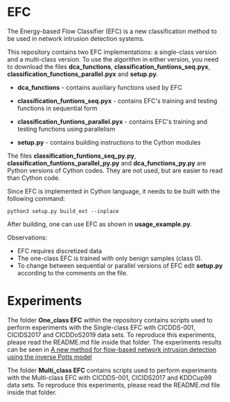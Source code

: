 # EFC

The Energy-based Flow Classifier (EFC) is a new classification method to be used in network intrusion detection systems.

This repository contains two EFC implementations: a single-class version and a multi-class version. To use the algorithm in either version, you need to download the files **dca_functions**, **classification_funtions_seq.pyx**, **classification_functions_parallel.pyx** and **setup.py**. 

- **dca_functions** - contains auxiliary functions used by EFC

- **classification_funtions_seq.pyx** - contains EFC's training and testing functions in sequential form

- **classification_funtions_parallel.pyx** - contains EFC's training and testing functions using parallelism

- **setup.py** - contains building instructions to the Cython modules

The files **classification_funtions_seq_py.py**, **classification_funtions_parallel_py.py** and **dca_functions_py.py** are Python versions of Cython codes. They are not used, but are easier to read than Cython code.

Since EFC is implemented in Cython language, it needs to be built with the following command:

`python3 setup.py build_ext --inplace`

After building, one can use EFC as shown in **usage_example.py**.


Observations:
* EFC requires discretized data
* The one-class EFC is trained with only benign samples (class 0).
* To change between sequential or parallel versions of EFC edit **setup.py** according to the comments on the file.



# Experiments

The folder **One_class EFC** within the repository contains scripts used to
perform experiments with the Single-class EFC with CICDDS-001, CICIDS2017 and CICDDoS2019 data sets. To reproduce this experiments,
please read the README.md file inside that folder.
The experiments results can be seen in
[A new method for flow-based network intrusion
detection using the inverse Potts model](https://arxiv.org/pdf/1910.07266.pdf)

The folder **Multi_class EFC** contains scripts used to
perform experiments with the Multi-class EFC with CICDDS-001, CICIDS2017 and KDDCup99 data sets. To reproduce this experiments,
please read the README.md file inside that folder.

